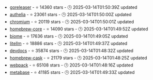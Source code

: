 - [goreleaser](https://github.com/goreleaser/goreleaser) - ⭐ 14360 stars - 🕒 2025-03-14T01:50:39Z updated
- [authelia](https://github.com/authelia/authelia) - ⭐ 23061 stars - 🕒 2025-03-14T01:50:00Z updated
- [chromium](https://github.com/chromium/chromium) - ⭐ 20119 stars - 🕒 2025-03-14T01:50:01Z updated
- [homebrew-core](https://github.com/Homebrew/homebrew-core) - ⭐ 14090 stars - 🕒 2025-03-14T01:49:52Z updated
- [biome](https://github.com/biomejs/biome) - ⭐ 17636 stars - 🕒 2025-03-14T01:49:05Z updated
- [litellm](https://github.com/BerriAI/litellm) - ⭐ 18886 stars - 🕒 2025-03-14T01:49:37Z updated
- [devdocs](https://github.com/freeCodeCamp/devdocs) - ⭐ 35874 stars - 🕒 2025-03-14T01:48:32Z updated
- [homebrew-cask](https://github.com/Homebrew/homebrew-cask) - ⭐ 21179 stars - 🕒 2025-03-14T01:48:25Z updated
- [webpack](https://github.com/webpack/webpack) - ⭐ 65108 stars - 🕒 2025-03-14T01:48:16Z updated
- [metabase](https://github.com/metabase/metabase) - ⭐ 41185 stars - 🕒 2025-03-14T01:49:33Z updated
